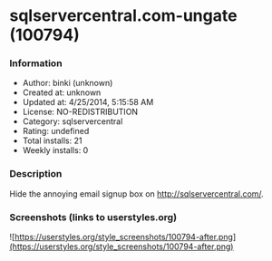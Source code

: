 # sqlservercentral.com-ungate (100794)

### Information
- Author: binki (unknown)
- Created at: unknown
- Updated at: 4/25/2014, 5:15:58 AM
- License: NO-REDISTRIBUTION
- Category: sqlservercentral
- Rating: undefined
- Total installs: 21
- Weekly installs: 0


### Description
Hide the annoying email signup box on http://sqlservercentral.com/.


### Screenshots (links to userstyles.org)
![https://userstyles.org/style_screenshots/100794-after.png](https://userstyles.org/style_screenshots/100794-after.png)


